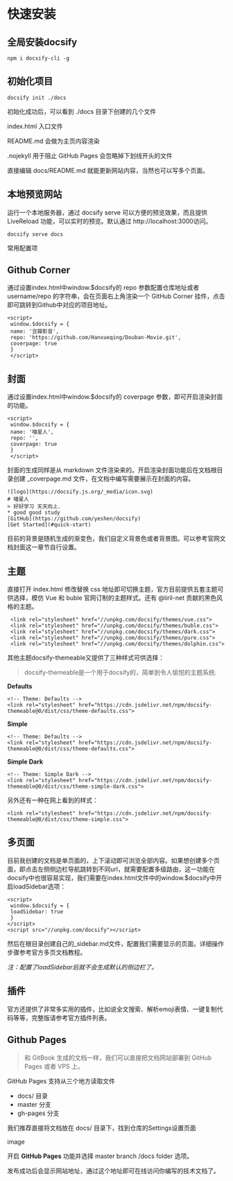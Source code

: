 # 快速安装

## 全局安装docsify

```
npm i docsify-cli -g

```



## 初始化项目

```
docsify init ./docs

```

初始化成功后，可以看到 ./docs 目录下创建的几个文件

index.html 入口文件

README.md 会做为主页内容渲染

.nojekyll 用于阻止 GitHub Pages 会忽略掉下划线开头的文件

直接编辑 docs/README.md 就能更新网站内容，当然也可以写多个页面。



## 本地预览网站

运行一个本地服务器，通过 docsify serve 可以方便的预览效果，而且提供 LiveReload 功能，可以实时的预览。默认通过 http://localhost:3000访问。

```
docsify serve docs

```



常用配置项

## **Github Corner**

通过设置index.html中window.$docsify的 repo 参数配置仓库地址或者 username/repo 的字符串，会在页面右上角渲染一个 GitHub Corner 挂件，点击即可跳转到Github中对应的项目地址。

```
<script>
 window.$docsify = {
 name: '豆瓣影音',
 repo: 'https://github.com/Hanxueqing/Douban-Movie.git',
 coverpage: true
 }
 </script>

```



## **封面**

通过设置index.html中window.$docsify的 coverpage 参数，即可开启渲染封面的功能。

```
<script>
 window.$docsify = {
 name: '喵星人',
 repo: '',
 coverpage: true
 }
 </script>

```

封面的生成同样是从 markdown 文件渲染来的。开启渲染封面功能后在文档根目录创建 _coverpage.md 文件，在文档中编写需要展示在封面的内容。

```
![logo](https://docsify.js.org/_media/icon.svg)
# 喵星人
> 好好学习 天天向上.
* good good study
[GitHub](https://github.com/yeshen/docsify)
[Get Started](#quick-start)

```



目前的背景是随机生成的渐变色，我们自定义背景色或者背景图。可以参考官网文档封面这一章节自行设置。

## **主题**

直接打开 index.html 修改替换 css 地址即可切换主题，官方目前提供五套主题可供选择，模仿 Vue 和 buble 官网订制的主题样式。还有 @liril-net 贡献的黑色风格的主题。

```
 <link rel="stylesheet" href="//unpkg.com/docsify/themes/vue.css">
 <link rel="stylesheet" href="//unpkg.com/docsify/themes/buble.css">
 <link rel="stylesheet" href="//unpkg.com/docsify/themes/dark.css">
 <link rel="stylesheet" href="//unpkg.com/docsify/themes/pure.css">
 <link rel="stylesheet" href="//unpkg.com/docsify/themes/dolphin.css">

```

其他主题docsify-themeable又提供了三种样式可供选择：

> docsify-themeable是一个用于docsify的，简单到令人愉悦的主题系统.

**Defaults**

```
<!-- Theme: Defaults -->
<link rel="stylesheet" href="https://cdn.jsdelivr.net/npm/docsify-themeable@0/dist/css/theme-defaults.css">

```

**Simple**

```
<!-- Theme: Defaults -->
<link rel="stylesheet" href="https://cdn.jsdelivr.net/npm/docsify-themeable@0/dist/css/theme-defaults.css">

```

**Simple Dark**

```
<!-- Theme: Simple Dark -->
<link rel="stylesheet" href="https://cdn.jsdelivr.net/npm/docsify-themeable@0/dist/css/theme-simple-dark.css">

```

另外还有一种在网上看到的样式：

```
<link rel="stylesheet" href="https://cdn.jsdelivr.net/npm/docsify-themeable@0/dist/css/theme-simple.css">

```

## **多页面**

目前我创建的文档是单页面的，上下滚动即可浏览全部内容。如果想创建多个页面，即点击左侧侧边栏导航跳转到不同url，就需要配置多级路由，这一功能在docsify中也很容易实现，我们需要在index.html文件中的window.$docsify中开启loadSidebar选项：

```
<script>
 window.$docsify = {
 loadSidebar: true
 }
</script>
<script src="//unpkg.com/docsify"></script>

```

然后在根目录创建自己的_sidebar.md文件，配置我们需要显示的页面。详细操作步骤参考官方多页文档教程。

*注：配置了loadSidebar后就不会生成默认的侧边栏了。*

## **插件**

官方还提供了非常多实用的插件，比如说全文搜索、解析emoji表情、一键复制代码等等，完整版请参考官方插件列表。

## Github Pages

> 和 GitBook 生成的文档一样，我们可以直接把文档网站部署到 GitHub Pages 或者 VPS 上。

GitHub Pages 支持从三个地方读取文件

- docs/ 目录
- master 分支
- gh-pages 分支

我们推荐直接将文档放在 docs/ 目录下，找到仓库的Settings设置页面

image

开启 **GitHub Pages** 功能并选择 master branch /docs folder 选项。



发布成功后会显示网站地址，通过这个地址即可在线访问你编写的技术文档了。